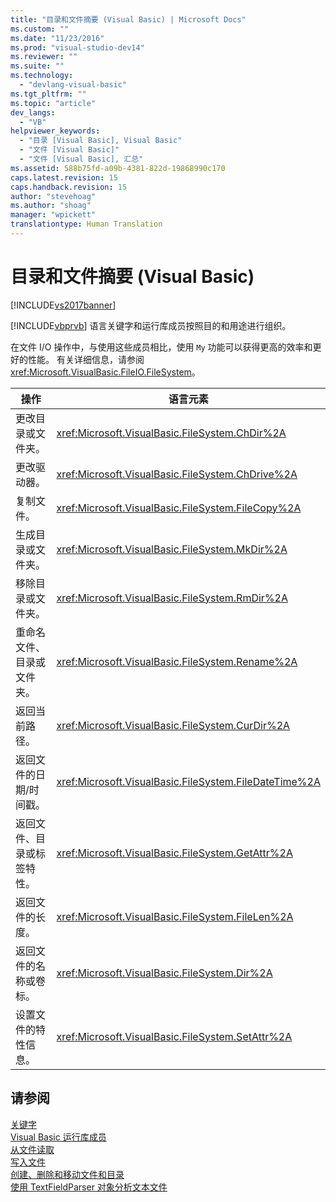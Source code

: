 ```yaml
---
title: "目录和文件摘要 (Visual Basic) | Microsoft Docs"
ms.custom: ""
ms.date: "11/23/2016"
ms.prod: "visual-studio-dev14"
ms.reviewer: ""
ms.suite: ""
ms.technology: 
  - "devlang-visual-basic"
ms.tgt_pltfrm: ""
ms.topic: "article"
dev_langs: 
  - "VB"
helpviewer_keywords: 
  - "目录 [Visual Basic], Visual Basic"
  - "文件 [Visual Basic]"
  - "文件 [Visual Basic], 汇总"
ms.assetid: 588b75fd-a09b-4381-822d-19868990c170
caps.latest.revision: 15
caps.handback.revision: 15
author: "stevehoag"
ms.author: "shoag"
manager: "wpickett"
translationtype: Human Translation
---
```

# 目录和文件摘要 (Visual Basic)
[!INCLUDE[vs2017banner](../../../csharp/includes/vs2017banner.md)]

[!INCLUDE[vbprvb](../../../csharp/programming-guide/concepts/linq/includes/vbprvb_md.md)] 语言关键字和运行库成员按照目的和用途进行组织。  
  
 在文件 I\/O 操作中，与使用这些成员相比，使用 `My` 功能可以获得更高的效率和更好的性能。  有关详细信息，请参阅<xref:Microsoft.VisualBasic.FileIO.FileSystem>。  
  
|**操作**|**语言元素**|  
|------------|--------------|  
|更改目录或文件夹。|<xref:Microsoft.VisualBasic.FileSystem.ChDir%2A>|  
|更改驱动器。|<xref:Microsoft.VisualBasic.FileSystem.ChDrive%2A>|  
|复制文件。|<xref:Microsoft.VisualBasic.FileSystem.FileCopy%2A>|  
|生成目录或文件夹。|<xref:Microsoft.VisualBasic.FileSystem.MkDir%2A>|  
|移除目录或文件夹。|<xref:Microsoft.VisualBasic.FileSystem.RmDir%2A>|  
|重命名文件、目录或文件夹。|<xref:Microsoft.VisualBasic.FileSystem.Rename%2A>|  
|返回当前路径。|<xref:Microsoft.VisualBasic.FileSystem.CurDir%2A>|  
|返回文件的日期\/时间戳。|<xref:Microsoft.VisualBasic.FileSystem.FileDateTime%2A>|  
|返回文件、目录或标签特性。|<xref:Microsoft.VisualBasic.FileSystem.GetAttr%2A>|  
|返回文件的长度。|<xref:Microsoft.VisualBasic.FileSystem.FileLen%2A>|  
|返回文件的名称或卷标。|<xref:Microsoft.VisualBasic.FileSystem.Dir%2A>|  
|设置文件的特性信息。|<xref:Microsoft.VisualBasic.FileSystem.SetAttr%2A>|  
  
## 请参阅  
 [关键字](../../../visual-basic/language-reference/keywords/index.md)   
 [Visual Basic 运行库成员](../../../visual-basic/language-reference/runtime-library-members.md)   
 [从文件读取](../../../visual-basic/developing-apps/programming/drives-directories-files/reading-from-files.md)   
 [写入文件](../../../visual-basic/developing-apps/programming/drives-directories-files/writing-to-files.md)   
 [创建、删除和移动文件和目录](../../../visual-basic/developing-apps/programming/drives-directories-files/creating-deleting-and-moving-files-and-directories.md)   
 [使用 TextFieldParser 对象分析文本文件](../../../visual-basic/developing-apps/programming/drives-directories-files/parsing-text-files-with-the-textfieldparser-object.md)